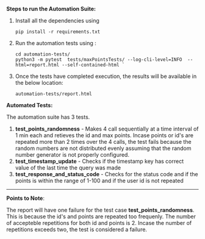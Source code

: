 
__Steps to run the Automation Suite:__

1. Install all the dependencies using 

	```
	pip install -r requirements.txt
	```

2. Run the automation tests using :

	``` 
	cd automation-tests/
	python3 -m pytest  tests/maxPointsTests/ --log-cli-level=INFO  --html=report.html --self-contained-html `
	```
3. Once the tests have completed execution, the results will be available in the below location:
	```
	automation-tests/report.html
	```
__Automated Tests:__

The automation suite has 3 tests.

1. __test_points_randomness__ - Makes 4 call sequentially at a time interval of 1 min each and retieves the id and max points. Incase points or id's are repeated more than 2 times over the 4 calls, the test fails because the random numbers are not distributed evenly assuming that the random number generator is not properly configured.
2. __test_timestamp_update__ - Checks if the timestamp key has correct value of the last time the query was made
3. __test_response_and_status_code__  - Checks for the status code and if the points is within the range of 1-100 and if the user id is not repeated

 
__ __
 __Points to Note__:

The report will have one failure for the test case __test_points_randomness__. This is because the id's and points are repeated too frequenly. The number of accepteble repetitions for both id and points is 2. Incase the number of repetitions exceeds two, the test is considered a failure.